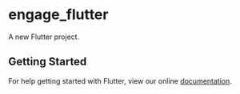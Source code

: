 # engage_flutter

A new Flutter project.

## Getting Started

For help getting started with Flutter, view our online
[documentation](http://flutter.io/).
